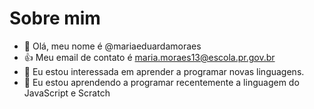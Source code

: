 # Sobre mim
- 👋 Olá, meu nome é @mariaeduardamoraes
- 👍 Meu email de contato é maria.moraes13@escola.pr.gov.br
- 👀 Eu estou interessada em aprender a programar novas linguagens.
- 🌱 Eu estou aprendendo a programar recentemente a linguagem do JavaScript e Scratch
